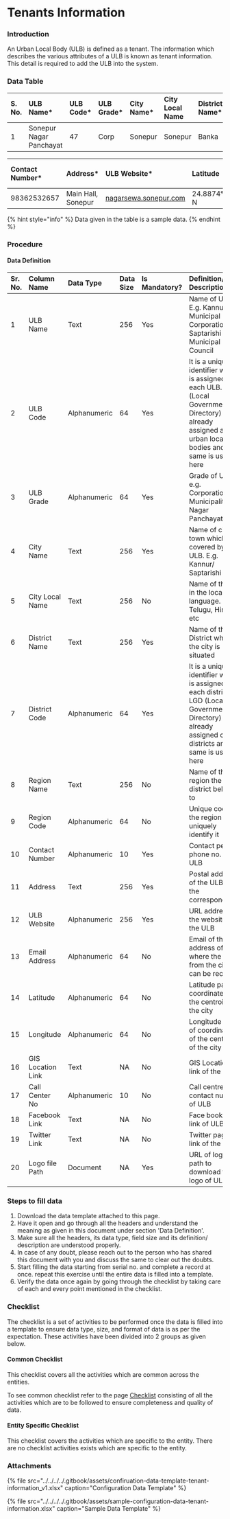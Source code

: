 # Tenants Information

### Introduction

An Urban Local Body \(ULB\) is defined as a tenant. The information which describes the various attributes of a ULB is known as tenant information. This detail is required to add the ULB into the system.

### Data Table

| S. No. | ULB Name\* | ULB Code\* | ULB Grade\* | City Name\* | City Local Name | District Name\* | District Code\* | Region Name | Region Code |
| :--- | :--- | :--- | :--- | :--- | :--- | :--- | :--- | :--- | :--- |
|  1 | Sonepur Nagar Panchayat | 47 | Corp | Sonepur | Sonepur | Banka | BN47 | Bihar | BBD47 |

| Contact Number\* | Address\* | ULB Website\* | Latitude | Longitude | Email Address | GIS Location Link | Call Center No. | Facebook Link | Twitter Link | Logo file Path\* |
| :--- | :--- | :--- | :--- | :--- | :--- | :--- | :--- | :--- | :--- | :--- |
| 98362532657 | Main Hall, Sonepur | [nagarsewa.sonepur.com](http://nagarsewa.sonepur.com/) | 24.8874° N | 86.9198° E | snp@bihar.gov.in |  |  |  |  |  [Logo](https://drive.google.com/drive/folders/1mDosChmhu-RO6O3Z5FlmSJR_VWbb8oxR) |

{% hint style="info" %}
Data given in the table is a sample data.
{% endhint %}

### Procedure

#### Data Definition

| Sr. No. | Column Name  | Data Type | Data Size | Is Mandatory? | Definition/ Description |
| :--- | :--- | :--- | :--- | :--- | :--- |
| 1 | ULB Name | Text | 256 | Yes | Name of ULB. E.g. Kannur Municipal Corporation/ Saptarishi Municipal Council |
| 2 | ULB Code  | Alphanumeric | 64 | Yes | It is a unique identifier which is assigned to each ULB. LGD \(Local Government Directory\) has already assigned a code urban local bodies and the same is used here |
| 3 | ULB Grade | Alphanumeric | 64 | Yes | Grade of ULB. e.g. Corporation, Municipality, Nagar Panchayat etc |
| 4 | City Name | Text | 256 | Yes | Name of city/ town which is covered by the ULB. E.g. Kannur/ Saptarishi |
| 5 | City Local Name | Text | 256 | No | Name of the city in the local language. e.g Telugu, Hindi etc |
| 6 | District Name | Text | 256 | Yes | Name of the District where the city is situated |
| 7 | District Code  | Alphanumeric | 64 | Yes | It is a unique identifier which is assigned to each district. LGD \(Local Government Directory\) has already assigned code districts and the same is used here |
| 8 | Region Name  | Text | 256 | No | Name of the region the listed district belongs to |
| 9 | Region Code  | Alphanumeric | 64 | No | Unique code of the region to uniquely identify it |
| 10 | Contact Number | Alphanumeric | 10 | Yes |  Contact person phone no. of ULB |
| 11 | Address | Text | 256 | Yes |  Postal address of the ULB for the correspondence |
| 12 | ULB Website | Alphanumeric | 256 | Yes | URL address of the website for the ULB |
| 13 | Email Address | Alphanumeric | 64 | No | Email of the address of ULB where the email from the citizen can be received |
| 14 | Latitude  | Alphanumeric | 64 | No | Latitude part of coordinates of the centroid of the city |
| 15 | Longitude  | Alphanumeric | 64 | No | Longitude part of coordinates of the centroid of the city |
| 16 | GIS Location Link  | Text | NA | No |  GIS Location link of the ULB |
| 17 | Call Center No | Alphanumeric | 10 | No | Call centre contact number of ULB |
| 18 | Facebook Link  | Text | NA | No | Face book page link of ULB |
| 19 | Twitter Link  | Text | NA | No | Twitter page link of the ULB |
| 20 | Logo file Path  | Document | NA | Yes | URL of logo file path to download the logo of ULB  |

### Steps to fill data <a id="Steps-to-fill-data"></a>

1. Download the data template attached to this page.
2. Have it open and go through all the headers and understand the meaning as given in this document under section 'Data Definition'.
3. Make sure all the headers, its data type, field size and its definition/ description are understood properly.
4. In case of any doubt, please reach out to the person who has shared this document with you and discuss the same to clear out the doubts.
5. Start filling the data starting from serial no. and complete a record at once. repeat this exercise until the entire data is filled into a template.
6. Verify the data once again by going through the checklist by taking care of each and every point mentioned in the checklist.

### Checklist

The checklist is a set of activities to be performed once the data is filled into a template to ensure data type, size, and format of data is as per the expectation. These activities have been divided into 2 groups as given below.

#### Common Checklist

This checklist covers all the activities which are common across the entities.

To see common checklist refer to the page [Checklist](../../module-setup/untitled-1/checklist.md) consisting of all the activities which are to be followed to ensure completeness and quality of data.

#### Entity Specific Checklist

This checklist covers the activities which are specific to the entity. There are no checklist activities exists which are specific to the entity.

### Attachments

{% file src="../../../../.gitbook/assets/confiruation-data-template-tenant-information\_v1.xlsx" caption="Configuration Data Template" %}

{% file src="../../../../.gitbook/assets/sample-configuration-data-tenant-information.xlsx" caption="Sample Data Template" %}



